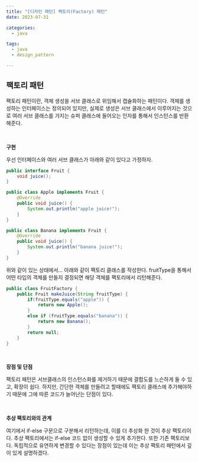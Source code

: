 ```yaml
---
title: "[디자인 패턴] 팩토리(Factory) 패턴"
date: 2023-07-31

categories:
  - java

tags:
  - java
  - design_pattern

---
```


## 팩토리 패턴

팩토리 패턴이란, 객체 생성을 서브 클래스로 위임해서 캡슐화하는 패턴이다. 객체를 생성하는 인터페이스는 정의되어 있지만, 실제로 생성은 서브 클래스에서 이루어지는 것으로 여러 서브 클래스를 가지는 슈퍼 클래스에 들어오는 인자를 통해서 인스턴스를 반환해준다.

<br>

**구현**

우선 인터페이스와 여러 서브 클래스가 아래와 같이 있다고 가정하자.

```java
public interface Fruit {
	void juice();
}

public class Apple implements Fruit {
	@Override
	public void juice() {
		System.out.println("apple juice!");
	}
}

public class Banana implements Fruit {
	@Override
	public void juice() {
		System.out.println("banana juice!");
	}
}
```

위와 같이 있는 상태에서… 아래와 같이 팩토리 클래스를 작성한다. fruitType을 통해서 어떤 타입의 객체를 만들지 결정되면 해당 객체를 팩토리에서 리턴해준다.

```java
public class FruitFactory {
	public Fruit makeJuice(String fruitType) {
		if(fruitType.equals("apple")) {
			return new Apple();
		}
		else if (fruitType.equals("banana")) {
			return new Banana();
		}
		return null;
	}
}
```

<br>

**장점 및 단점**

팩토리 패턴은 서브클래스의 인스턴스화를 제거하기 때문에 결합도를 느슨하게 둘 수 있고, 확장이 쉽다. 하지만, 간단한 객체를 만들려고 할때에도 팩토리 클래스에 추가해야하기 때문에 그에 따른 코드가 늘어난는 단점이 있다.

<br>

**추상 팩토리와의 관계**

여기에서 if-else 구문으로 구분해서 리턴하는데, 이를 더 추상화 한 것이 추상 팩토리이다. 추상 팩토리에서는 if-else 코드 없이 생성할 수 있게 추가한다. 또한 기존 팩토리보다. 독립적으로 유연하게 변경할 수 있다는 장점이 있는데 이는 추상 팩토리 패턴에서 깊이 있게 설명하겠다.

<br>
<br>

